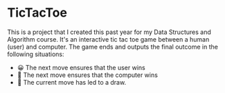 # TicTacToe
This is a project that I created this past year for my Data Structures and Algorithm course. It's an interactive tic tac toe game between a human (user) and computer. The game ends and outputs the final outcome in the following situations:
* 😀 The next move ensures that the user wins
* 🤖 The next move ensures that the computer wins
* 🤝 The current move has led to a draw.
